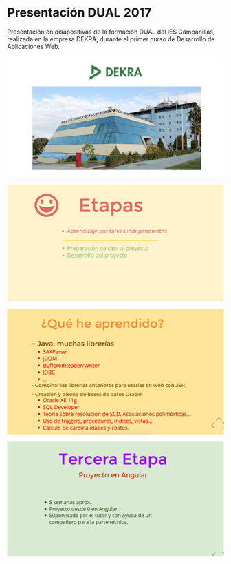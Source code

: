 # Presentación DUAL 2017
Presentación en disapositivas de la formación DUAL del IES Campanillas, realizada en la empresa DEKRA,
durante el primer curso de Desarrollo de Aplicaciónes Web.

![](img/1.png)

![](img/2.png)

![](img/3.png)

![](img/4.png)
